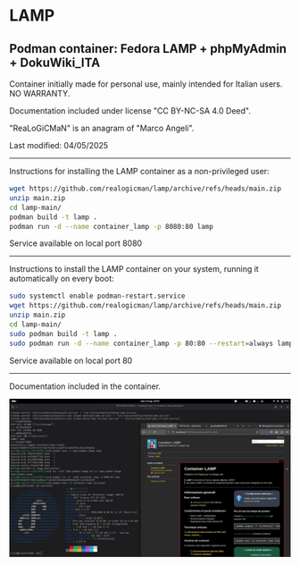 # LAMP

## Podman container: Fedora LAMP + phpMyAdmin + DokuWiki_ITA

Container initially made for personal use, mainly intended for Italian users. NO WARRANTY.

Documentation included under license "CC BY-NC-SA 4.0 Deed".

"ReaLoGiCMaN" is an anagram of "Marco Angeli".

Last modified: 04/05/2025

----

Instructions for installing the LAMP container as a non-privileged user:

```bash
wget https://github.com/realogicman/lamp/archive/refs/heads/main.zip
unzip main.zip
cd lamp-main/ 
podman build -t lamp .
podman run -d --name container_lamp -p 8080:80 lamp
```

Service available on local port 8080

----

Instructions to install the LAMP container on your system, running it automatically on every boot:

```bash
sudo systemctl enable podman-restart.service
wget https://github.com/realogicman/lamp/archive/refs/heads/main.zip
unzip main.zip
cd lamp-main/ 
sudo podman build -t lamp .
sudo podman run -d --name container_lamp -p 80:80 --restart=always lamp
```

Service available on local port 80

----

Documentation included in the container.

![](20250504_lamp.webp)
